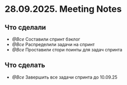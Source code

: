 # 28.09.2025. Meeting Notes

## Что сделали
* *@Все* Составили спринт бэклог
* *@Все* Распределили задачи на спринт
* *@Все* Проставили стори поинты для задач спринта

## Что сделать
* *@Все* Завершить все задачи спринта до 10.09.25
